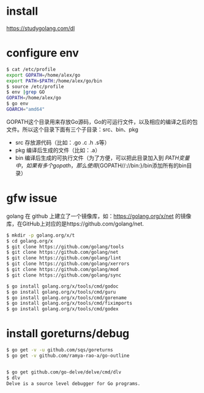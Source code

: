 # install
https://studygolang.com/dl

# configure env
```bash
$ cat /etc/profile
export GOPATH=/home/alex/go
export PATH=$PATH:/home/alex/go/bin
$ source /etc/profile
$ env |grep GO
GOPATH=/home/alex/go
$ go env
GOARCH="amd64"
```
GOPATH这个目录用来存放Go源码，Go的可运行文件，以及相应的编译之后的包文件。所以这个目录下面有三个子目录：src、bin、pkg
* src 存放源代码（比如：.go .c .h .s等）
* pkg 编译后生成的文件（比如：.a）
* bin 编译后生成的可执行文件（为了方便，可以把此目录加入到 $PATH 变量中，如果有多个gopath，那么使用${GOPATH//://bin:}/bin添加所有的bin目录）

# gfw issue
golang 在 github 上建立了一个镜像库，如：https://golang.org/x/net 的镜像库，在GitHub上对应的是https://github.com/golang/net.

```bash
$ mkdir -p golang.org/x/t
$ cd golang.org/x
$ git clone https://github.com/golang/tools
$ git clone https://github.com/golang/net
$ git clone https://github.com/golang/lint
$ git clone https://github.com/golang/xerrors
$ git clone https://github.com/golang/mod
$ git clone https://github.com/golang/sync

$ go install golang.org/x/tools/cmd/godoc
$ go install golang.org/x/tools/cmd/guru
$ go install golang.org/x/tools/cmd/gorename
$ go install golang.org/x/tools/cmd/fiximports
$ go install golang.org/x/tools/cmd/godex
```
# install goreturns/debug
```bash
$ go get -v -u github.com/sqs/goreturns
$ go get -v github.com/ramya-rao-a/go-outline


$ go get github.com/go-delve/delve/cmd/dlv
$ dlv
Delve is a source level debugger for Go programs.
```

